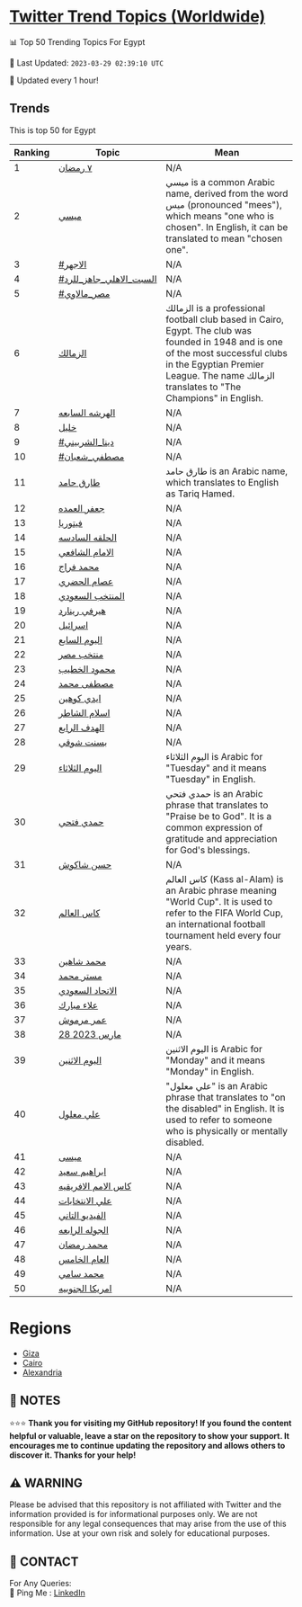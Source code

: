 [Twitter Trend Topics (Worldwide)](https://github.com/ErcinDedeoglu/Twitter-Trend-Topics)
==========


📊 Top 50 Trending Topics For Egypt

📆 Last Updated: `2023-03-29 02:39:10 UTC`

🔧 Updated every 1 hour!


## Trends

This is top 50 for Egypt

| Ranking | Topic | Mean |
| ------- | ------------ | ------------ |
| 1 | [٧ رمضان](http://twitter.com/search?q=%d9%a7+%d8%b1%d9%85%d8%b6%d8%a7%d9%86) | N/A |
| 2 | [ميسي](http://twitter.com/search?q=%d9%85%d9%8a%d8%b3%d9%8a) | ميسي is a common Arabic name, derived from the word ميس (pronounced "mees"), which means "one who is chosen". In English, it can be translated to mean "chosen one". |
| 3 | [#الاجهر](http://twitter.com/search?q=%23%d8%a7%d9%84%d8%a7%d8%ac%d9%87%d8%b1) | N/A |
| 4 | [#السبت_الاهلي_جاهز_للرد](http://twitter.com/search?q=%23%d8%a7%d9%84%d8%b3%d8%a8%d8%aa_%d8%a7%d9%84%d8%a7%d9%87%d9%84%d9%8a_%d8%ac%d8%a7%d9%87%d8%b2_%d9%84%d9%84%d8%b1%d8%af) | N/A |
| 5 | [#مصر_مالاوي](http://twitter.com/search?q=%23%d9%85%d8%b5%d8%b1_%d9%85%d8%a7%d9%84%d8%a7%d9%88%d9%8a) | N/A |
| 6 | [الزمالك](http://twitter.com/search?q=%d8%a7%d9%84%d8%b2%d9%85%d8%a7%d9%84%d9%83) | الزمالك is a professional football club based in Cairo, Egypt. The club was founded in 1948 and is one of the most successful clubs in the Egyptian Premier League. The name الزمالك translates to "The Champions" in English. |
| 7 | [الهرشه السابعه](http://twitter.com/search?q=%d8%a7%d9%84%d9%87%d8%b1%d8%b4%d9%87+%d8%a7%d9%84%d8%b3%d8%a7%d8%a8%d8%b9%d9%87) | N/A |
| 8 | [خليل](http://twitter.com/search?q=%d8%ae%d9%84%d9%8a%d9%84) | N/A |
| 9 | [#دينا_الشربيني](http://twitter.com/search?q=%23%d8%af%d9%8a%d9%86%d8%a7_%d8%a7%d9%84%d8%b4%d8%b1%d8%a8%d9%8a%d9%86%d9%8a) | N/A |
| 10 | [#مصطفي_شعبان](http://twitter.com/search?q=%23%d9%85%d8%b5%d8%b7%d9%81%d9%8a_%d8%b4%d8%b9%d8%a8%d8%a7%d9%86) | N/A |
| 11 | [طارق حامد](http://twitter.com/search?q=%d8%b7%d8%a7%d8%b1%d9%82+%d8%ad%d8%a7%d9%85%d8%af) | طارق حامد is an Arabic name, which translates to English as Tariq Hamed. |
| 12 | [جعفر العمده](http://twitter.com/search?q=%d8%ac%d8%b9%d9%81%d8%b1+%d8%a7%d9%84%d8%b9%d9%85%d8%af%d9%87) | N/A |
| 13 | [فيتوريا](http://twitter.com/search?q=%d9%81%d9%8a%d8%aa%d9%88%d8%b1%d9%8a%d8%a7) | N/A |
| 14 | [الحلقه السادسه](http://twitter.com/search?q=%d8%a7%d9%84%d8%ad%d9%84%d9%82%d9%87+%d8%a7%d9%84%d8%b3%d8%a7%d8%af%d8%b3%d9%87) | N/A |
| 15 | [الامام الشافعي](http://twitter.com/search?q=%d8%a7%d9%84%d8%a7%d9%85%d8%a7%d9%85+%d8%a7%d9%84%d8%b4%d8%a7%d9%81%d8%b9%d9%8a) | N/A |
| 16 | [محمد فراج](http://twitter.com/search?q=%d9%85%d8%ad%d9%85%d8%af+%d9%81%d8%b1%d8%a7%d8%ac) | N/A |
| 17 | [عصام الحضري](http://twitter.com/search?q=%d8%b9%d8%b5%d8%a7%d9%85+%d8%a7%d9%84%d8%ad%d8%b6%d8%b1%d9%8a) | N/A |
| 18 | [المنتخب السعودي](http://twitter.com/search?q=%d8%a7%d9%84%d9%85%d9%86%d8%aa%d8%ae%d8%a8+%d8%a7%d9%84%d8%b3%d8%b9%d9%88%d8%af%d9%8a) | N/A |
| 19 | [هيرفي رينارد](http://twitter.com/search?q=%d9%87%d9%8a%d8%b1%d9%81%d9%8a+%d8%b1%d9%8a%d9%86%d8%a7%d8%b1%d8%af) | N/A |
| 20 | [اسرائيل](http://twitter.com/search?q=%d8%a7%d8%b3%d8%b1%d8%a7%d8%a6%d9%8a%d9%84) | N/A |
| 21 | [اليوم السابع](http://twitter.com/search?q=%d8%a7%d9%84%d9%8a%d9%88%d9%85+%d8%a7%d9%84%d8%b3%d8%a7%d8%a8%d8%b9) | N/A |
| 22 | [منتخب مصر](http://twitter.com/search?q=%d9%85%d9%86%d8%aa%d8%ae%d8%a8+%d9%85%d8%b5%d8%b1) | N/A |
| 23 | [محمود الخطيب](http://twitter.com/search?q=%d9%85%d8%ad%d9%85%d9%88%d8%af+%d8%a7%d9%84%d8%ae%d8%b7%d9%8a%d8%a8) | N/A |
| 24 | [مصطفى محمد](http://twitter.com/search?q=%d9%85%d8%b5%d8%b7%d9%81%d9%89+%d9%85%d8%ad%d9%85%d8%af) | N/A |
| 25 | [ايدي كوهين](http://twitter.com/search?q=%d8%a7%d9%8a%d8%af%d9%8a+%d9%83%d9%88%d9%87%d9%8a%d9%86) | N/A |
| 26 | [اسلام الشاطر](http://twitter.com/search?q=%d8%a7%d8%b3%d9%84%d8%a7%d9%85+%d8%a7%d9%84%d8%b4%d8%a7%d8%b7%d8%b1) | N/A |
| 27 | [الهدف الرابع](http://twitter.com/search?q=%d8%a7%d9%84%d9%87%d8%af%d9%81+%d8%a7%d9%84%d8%b1%d8%a7%d8%a8%d8%b9) | N/A |
| 28 | [بسنت شوقي](http://twitter.com/search?q=%d8%a8%d8%b3%d9%86%d8%aa+%d8%b4%d9%88%d9%82%d9%8a) | N/A |
| 29 | [اليوم الثلاثاء](http://twitter.com/search?q=%d8%a7%d9%84%d9%8a%d9%88%d9%85+%d8%a7%d9%84%d8%ab%d9%84%d8%a7%d8%ab%d8%a7%d8%a1) | اليوم الثلاثاء is Arabic for "Tuesday" and it means "Tuesday" in English. |
| 30 | [حمدي فتحي](http://twitter.com/search?q=%d8%ad%d9%85%d8%af%d9%8a+%d9%81%d8%aa%d8%ad%d9%8a) | حمدي فتحي is an Arabic phrase that translates to "Praise be to God". It is a common expression of gratitude and appreciation for God's blessings. |
| 31 | [حسن شاكوش](http://twitter.com/search?q=%d8%ad%d8%b3%d9%86+%d8%b4%d8%a7%d9%83%d9%88%d8%b4) | N/A |
| 32 | [كاس العالم](http://twitter.com/search?q=%d9%83%d8%a7%d8%b3+%d8%a7%d9%84%d8%b9%d8%a7%d9%84%d9%85) | كاس العالم (Kass al-Alam) is an Arabic phrase meaning "World Cup". It is used to refer to the FIFA World Cup, an international football tournament held every four years. |
| 33 | [محمد شاهين](http://twitter.com/search?q=%d9%85%d8%ad%d9%85%d8%af+%d8%b4%d8%a7%d9%87%d9%8a%d9%86) | N/A |
| 34 | [مستر محمد](http://twitter.com/search?q=%d9%85%d8%b3%d8%aa%d8%b1+%d9%85%d8%ad%d9%85%d8%af) | N/A |
| 35 | [الاتحاد السعودي](http://twitter.com/search?q=%d8%a7%d9%84%d8%a7%d8%aa%d8%ad%d8%a7%d8%af+%d8%a7%d9%84%d8%b3%d8%b9%d9%88%d8%af%d9%8a) | N/A |
| 36 | [علاء مبارك](http://twitter.com/search?q=%d8%b9%d9%84%d8%a7%d8%a1+%d9%85%d8%a8%d8%a7%d8%b1%d9%83) | N/A |
| 37 | [عمر مرموش](http://twitter.com/search?q=%d8%b9%d9%85%d8%b1+%d9%85%d8%b1%d9%85%d9%88%d8%b4) | N/A |
| 38 | [28 مارس 2023](http://twitter.com/search?q=28+%d9%85%d8%a7%d8%b1%d8%b3+2023) | N/A |
| 39 | [اليوم الاثنين](http://twitter.com/search?q=%d8%a7%d9%84%d9%8a%d9%88%d9%85+%d8%a7%d9%84%d8%a7%d8%ab%d9%86%d9%8a%d9%86) | اليوم الاثنين is Arabic for "Monday" and it means "Monday" in English. |
| 40 | [علي معلول](http://twitter.com/search?q=%d8%b9%d9%84%d9%8a+%d9%85%d8%b9%d9%84%d9%88%d9%84) | "علي معلول" is an Arabic phrase that translates to "on the disabled" in English. It is used to refer to someone who is physically or mentally disabled. |
| 41 | [ميسى](http://twitter.com/search?q=%d9%85%d9%8a%d8%b3%d9%89) | N/A |
| 42 | [ابراهيم سعيد](http://twitter.com/search?q=%d8%a7%d8%a8%d8%b1%d8%a7%d9%87%d9%8a%d9%85+%d8%b3%d8%b9%d9%8a%d8%af) | N/A |
| 43 | [كاس الامم الافريقيه](http://twitter.com/search?q=%d9%83%d8%a7%d8%b3+%d8%a7%d9%84%d8%a7%d9%85%d9%85+%d8%a7%d9%84%d8%a7%d9%81%d8%b1%d9%8a%d9%82%d9%8a%d9%87) | N/A |
| 44 | [علي الانتخابات](http://twitter.com/search?q=%d8%b9%d9%84%d9%8a+%d8%a7%d9%84%d8%a7%d9%86%d8%aa%d8%ae%d8%a7%d8%a8%d8%a7%d8%aa) | N/A |
| 45 | [الفيديو التاني](http://twitter.com/search?q=%d8%a7%d9%84%d9%81%d9%8a%d8%af%d9%8a%d9%88+%d8%a7%d9%84%d8%aa%d8%a7%d9%86%d9%8a) | N/A |
| 46 | [الجوله الرابعه](http://twitter.com/search?q=%d8%a7%d9%84%d8%ac%d9%88%d9%84%d9%87+%d8%a7%d9%84%d8%b1%d8%a7%d8%a8%d8%b9%d9%87) | N/A |
| 47 | [محمد رمضان](http://twitter.com/search?q=%d9%85%d8%ad%d9%85%d8%af+%d8%b1%d9%85%d8%b6%d8%a7%d9%86) | N/A |
| 48 | [العام الخامس](http://twitter.com/search?q=%d8%a7%d9%84%d8%b9%d8%a7%d9%85+%d8%a7%d9%84%d8%ae%d8%a7%d9%85%d8%b3) | N/A |
| 49 | [محمد سامي](http://twitter.com/search?q=%d9%85%d8%ad%d9%85%d8%af+%d8%b3%d8%a7%d9%85%d9%8a) | N/A |
| 50 | [امريكا الجنوبيه](http://twitter.com/search?q=%d8%a7%d9%85%d8%b1%d9%8a%d9%83%d8%a7+%d8%a7%d9%84%d8%ac%d9%86%d9%88%d8%a8%d9%8a%d9%87) | N/A |



# Regions

* [Giza](</Egypt/Giza.md>)
* [Cairo](</Egypt/Cairo.md>)
* [Alexandria](</Egypt/Alexandria.md>)



## 📝 NOTES

⭐⭐⭐ **Thank you for visiting my GitHub repository! If you found the content helpful or valuable, leave a star on the repository to show your support. It encourages me to continue updating the repository and allows others to discover it. Thanks for your help!**


## ⚠️ WARNING

Please be advised that this repository is not affiliated with Twitter and the information provided is for informational purposes only. We are not responsible for any legal consequences that may arise from the use of this information. Use at your own risk and solely for educational purposes.


## 📨 CONTACT

 For Any Queries:  
            🏓 Ping Me : [LinkedIn](https://www.linkedin.com/in/ercindedeoglu/)

